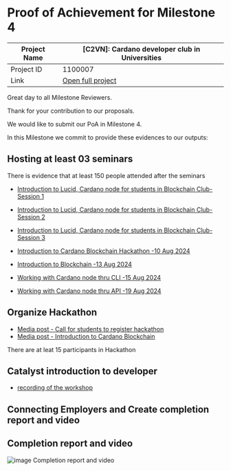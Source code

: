 #  Proof of Achievement for Milestone 4
|  Project Name |  [C2VN]: Cardano developer club in Universities |
| ------------ | ------------ |
| Project ID  | 1100007  |
|  Link  |  [Open full project](https://projectcatalyst.io/funds/11/cardano-open-ecosystem/c2vn-cardano-developer-club-in-universities-3e95c) |


Great day to all Milestone Reviewers.

Thank for your contribution to our proposals.

We would like to submit our PoA in Milestone 4. 

In this Milestone we commit to provide these evidences to our outputs:

## Hosting at least 03 seminars
 
There is evidence that at least 150 people attended after the seminars
-  [Introduction to Lucid, Cardano node for students in Blockchain Club- Session 1](https://www.youtube.com/watch?v=NUJfegKN0Gw)
-  [Introduction to Lucid, Cardano node for students in Blockchain Club- Session 2](https://www.youtube.com/watch?v=7UyAO2km3LI)
-  [Introduction to Lucid, Cardano node for students in Blockchain Club- Session 3](https://www.youtube.com/watch?v=qxTjkbETNAQ)
  
-  [Introduction to Cardano Blockchain Hackathon -10 Aug 2024](https://youtu.be/0XDJZOt3Q8A)
-  [Introduction to Blockchain -13 Aug 2024](https://youtu.be/LI4Y-lFBe5c)
-  [Working with Cardano node thru CLI -15 Aug 2024](https://youtu.be/JsgbLtdO1ks)
-  [Working with Cardano node thru API -19 Aug 2024](https://youtu.be/dXlQLc0uILM)

## Organize Hackathon
- [Media post - Call for students to register hackathon](https://www.facebook.com/share/p/tYFN9GrwuPgGoFX4/)
- [Media post - Introduction to Cardano Blockchain](https://www.facebook.com/share/p/EX9e9PHvsTSNWPoj/)
 
There are at leat 15 participants in Hackathon

## Catalyst introduction to developer
- [recording of the workshop](https://youtu.be/nq6WnYYD95w)


## Connecting Employers and Create completion report and video




## Completion report and video
![image](https://github.com/cardano2vn/fund11/assets/107251579/f8cf0253-a7cd-4634-ba2d-2f1cdc75abb3)
Completion report and video 
